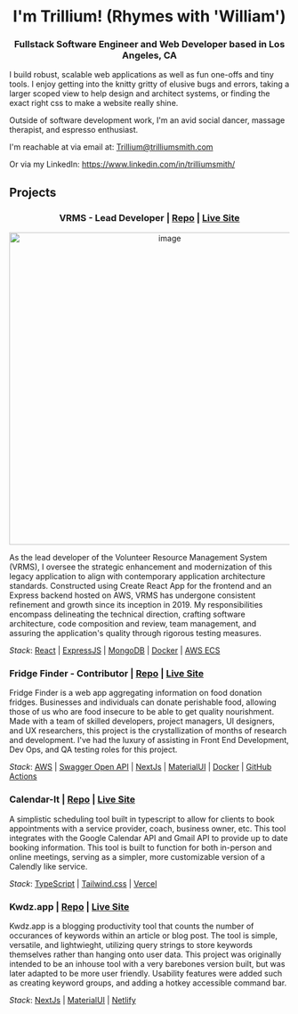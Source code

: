 <h1 align="center">I'm Trillium! (Rhymes with 'William')</h1>
<h3 align="center">Fullstack Software Engineer and Web Developer based in Los Angeles, CA</h3>

I build robust, scalable web applications as well as fun one-offs and tiny tools. 
I enjoy getting into the knitty gritty of elusive bugs and errors, taking a larger scoped view to help design and architect systems, or finding the exact right css to make a website really shine.

Outside of software development work, I'm an avid social dancer, massage therapist, and espresso enthusiast.

I'm reachable at via email at: Trillium@trilliumsmith.com

Or via my LinkedIn: https://www.linkedin.com/in/trilliumsmith/

## Projects



<h3 align="center">
 <strong>VRMS</strong> - Lead Developer | <a href="https://github.com/hackforla/VRMS/">Repo</a> | <a href="https://www.vrms.io/">Live Site</a>
</h3>

<div align="center">
  <img width="561" alt="image" src="https://github.com/Spiteless/Spiteless/assets/5898009/feb1b3fc-04f3-4dd5-ab0d-9956e1423140">
</div>

As the lead developer of the Volunteer Resource Management System (VRMS), I oversee the strategic enhancement and modernization of this legacy application to align with contemporary application architecture standards. Constructed using Create React App for the frontend and an Express backend hosted on AWS, VRMS has undergone consistent refinement and growth since its inception in 2019. My responsibilities encompass delineating the technical direction, crafting software architecture, code composition and review, team management, and assuring the application's quality through rigorous testing measures.

*Stack*: [React](https://react.dev/) | [ExpressJS](https://expressjs.com/) | [MongoDB](https://www.mongodb.com/)  |  [Docker](https://www.docker.com/) | [AWS ECS](https://aws.amazon.com/ecs/)



### **Fridge Finder** - Contributor | [Repo](https://github.com/CollectiveFocus) | [Live Site](https://fridgefinder.app/)

Fridge Finder is a web app aggregating information on food donation fridges. Businesses and individuals can donate perishable food, allowing those of us who are food insecure to be able to get quality nourishment.
Made with a team of skilled developers, project managers, UI designers, and UX researchers, this project is the crystallization of months of research and development.
I've had the luxury of assisting in Front End Development, Dev Ops, and QA testing roles for this project. 

*Stack*: [AWS](https://aws.amazon.com/) | [Swagger Open API](https://swagger.io/specification/) | [NextJs](https://nextjs.org/) | [MaterialUI](https://mui.com/) |  [Docker](https://www.docker.com/) | [GitHub Actions](https://github.com/features/actions)



### **Calendar-It** | [Repo](https://github.com/calendar-it/meet) | [Live Site](https://trilliummassage.la/)

A simplistic scheduling tool built in typescript to allow for clients to book appointments with a service provider, coach, business owner, etc.
This tool integrates with the Google Calendar API and Gmail API to provide up to date booking information.
This tool is built to function for both in-person and online meetings, serving as a simpler, more customizable version of a Calendly like service.

 <!-- * Encountered and resolved issues with timezone communication between client and server -->

*Stack*: [TypeScript](https://www.typescriptlang.org/) | [Tailwind.css](https://tailwindcss.com/) | [Vercel](https://vercel.com/d) 



### **Kwdz.app** | [Repo](https://github.com/Spiteless/kwdz) | [Live Site](https://kwdz.app/)

Kwdz.app is a blogging productivity tool that counts the number of occurances of keywords within an article or blog post. The tool is simple, versatile, and lightwieght, utilizing query strings to store keywords themselves rather than hanging onto user data. This project was originally intended to be an inhouse tool with a very barebones version built, but was later adapted to be more user friendly. Usability features were added such as creating keyword groups, and adding a hotkey accessible command bar.

 <!-- * Utilized higher order functions to limit the execution of the application's most resource intensive tasks  -->

*Stack*: [NextJs](https://nextjs.org/) | [MaterialUI](https://mui.com/) | [Netlify](https://www.netlify.com/) 

